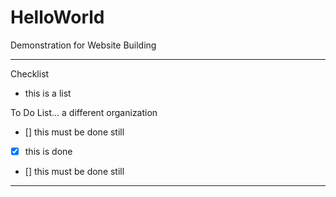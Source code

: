 # HelloWorld
Demonstration for Website Building 

---

Checklist
- this is a list

To Do List... a different organization 
- [] this must be done still 
- [x] this is done
- [] this must be done still 

---
